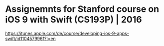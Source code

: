 # Assignemnts for Stanford course on iOS 9 with Swift (CS193P) | 2016

https://itunes.apple.com/de/course/developing-ios-9-apps-swift/id1104579961?l=en
